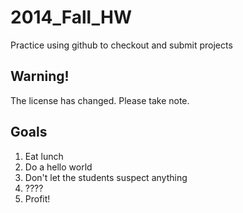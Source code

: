 2014_Fall_HW
============

Practice using github to checkout and submit projects

Warning!
--------
The license has changed.  Please take note.

Goals
-----

1. Eat lunch
2. Do a hello world
3. Don't let the students suspect anything
4. ????
5. Profit!
